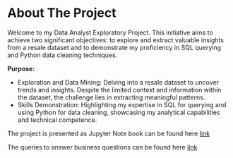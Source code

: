 # About The Project
Welcome to my Data Analyst Exploratory Project. This initiative aims to achieve two significant objectives: to explore and extract valuable insights from a resale dataset and to demonstrate my proficiency in SQL querying and Python data cleaning techniques.

**Purpose:**
- Exploration and Data Mining: Delving into a resale dataset to uncover trends and insights. Despite the limited context and information within the dataset, the challenge lies in extracting meaningful patterns.
- Skills Demonstration: Highlighting my expertise in SQL for querying and using Python for data cleaning, showcasing my analytical capabilities and technical competence.

The project is presented as Jupyter Note book can be found here [link](EDAwithPython.ipynb)

The queries to answer business questions can be found here [link](TurkishStoreRetails-EDA.sql)
